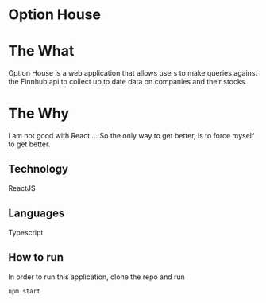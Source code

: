 # Option House

# The What 
Option House is a web application that allows users to make queries against the Finnhub api to collect up to date data on companies and their stocks. 

# The Why
I am not good with React.... So the only way to get better, is to force myself to get better.

## Technology
ReactJS

## Languages
Typescript

## How to run
In order to run this application, clone the repo and run 
```
npm start
```
